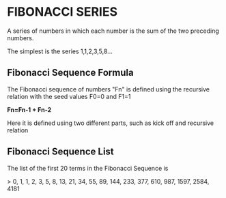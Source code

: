 <h1>FIBONACCI SERIES</h1>
<p>A series of numbers in which each number is the sum of the two preceding numbers.</p>
<p>The simplest is the series 1,1,2,3,5,8...</p>
<h2>Fibonacci Sequence Formula</h2>
<p>The Fibonacci sequence of numbers "Fn" is defined using the recursive relation with the seed values F0=0 and F1=1</p>
<p><b>Fn=Fn-1 + Fn-2</b></p>
<p>Here it is defined using two different parts, such as kick off and recursive relation</p>
<h2>Fibonacci Sequence List</h2>
<p>The list of the first 20 terms in the Fibonacci Sequence is</p>
> 0, 1, 1, 2, 3, 5, 8, 13, 21, 34, 55, 89, 144, 233, 377, 610, 987, 1597, 2584, 4181
